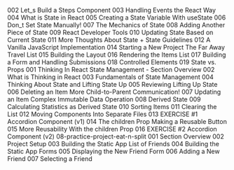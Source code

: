 002 Let_s Build a Steps Component
003 Handling Events the React Way
004 What is State in React
005 Creating a State Variable With useState
006 Don_t Set State Manually!
007 The Mechanics of State
008 Adding Another Piece of State
009 React Developer Tools
010 Updating State Based on Current State
011 More Thoughts About State + State Guidelines
012 A Vanilla JavaScript Implementation
014 Starting a New Project The Far Away Travel List
015 Building the Layout
016 Rendering the Items List
017 Building a Form and Handling Submissions
018 Controlled Elements
019 State vs. Props
001 Thinking In React State Management - Section Overview
002 What is Thinking in React
003 Fundamentals of State Management
004 Thinking About State and Lifting State Up
005 Reviewing Lifting Up State
006 Deleting an Item More Child-to-Parent Communication!
007 Updating an Item Complex Immutable Data Operation
008 Derived State
009 Calculating Statistics as Derived State
010 Sorting Items
011 Clearing the List
012 Moving Components Into Separate Files
013 EXERCISE #1 Accordion Component (v1)
014 The children Prop Making a Reusable Button
015 More Reusability With the children Prop
016 EXERCISE #2 Accordion Component (v2)
08-practice-project-eat-n-split
001 Section Overview
002 Project Setup
003 Building the Static App List of Friends
004 Building the Static App Forms
005 Displaying the New Friend Form
006 Adding a New Friend
007 Selecting a Friend